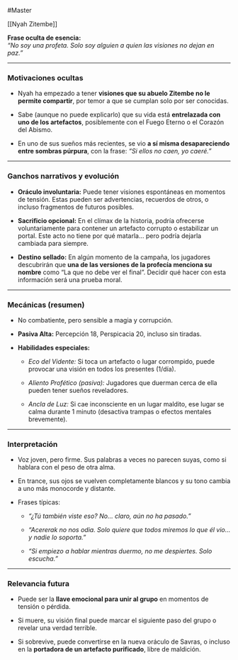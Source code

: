 #Master 

[[Nyah Zitembe]]

**Frase oculta de esencia:**  
_“No soy una profeta. Solo soy alguien a quien las visiones no dejan en paz.”_

---

### Motivaciones ocultas

- Nyah ha empezado a tener **visiones que su abuelo Zitembe no le permite compartir**, por temor a que se cumplan solo por ser conocidas.
    
- Sabe (aunque no puede explicarlo) que su vida está **entrelazada con uno de los artefactos**, posiblemente con el Fuego Eterno o el Corazón del Abismo.
    
- En uno de sus sueños más recientes, se vio **a sí misma desapareciendo entre sombras púrpura**, con la frase: _“Si ellos no caen, yo caeré.”_
    

---

### Ganchos narrativos y evolución

- **Oráculo involuntaria:** Puede tener visiones espontáneas en momentos de tensión. Estas pueden ser advertencias, recuerdos de otros, o incluso fragmentos de futuros posibles.
    
- **Sacrificio opcional:** En el clímax de la historia, podría ofrecerse voluntariamente para contener un artefacto corrupto o estabilizar un portal. Este acto no tiene por qué matarla… pero podría dejarla cambiada para siempre.
    
- **Destino sellado:** En algún momento de la campaña, los jugadores descubrirán que **una de las versiones de la profecía menciona su nombre** como “La que no debe ver el final”. Decidir qué hacer con esta información será una prueba moral.
    

---

### Mecánicas (resumen)

- No combatiente, pero sensible a magia y corrupción.
    
- **Pasiva Alta:** Percepción 18, Perspicacia 20, incluso sin tiradas.
    
- **Habilidades especiales:**
    
    - _Eco del Vidente:_ Si toca un artefacto o lugar corrompido, puede provocar una visión en todos los presentes (1/día).
        
    - _Aliento Profético (pasiva):_ Jugadores que duerman cerca de ella pueden tener sueños reveladores.
        
    - _Ancla de Luz:_ Si cae inconsciente en un lugar maldito, ese lugar se calma durante 1 minuto (desactiva trampas o efectos mentales brevemente).
        

---

### Interpretación

- Voz joven, pero firme. Sus palabras a veces no parecen suyas, como si hablara con el peso de otra alma.
    
- En trance, sus ojos se vuelven completamente blancos y su tono cambia a uno más monocorde y distante.
    
- Frases típicas:
    
    - _“¿Tú también viste eso? No… claro, aún no ha pasado.”_
        
    - _“Acererak no nos odia. Solo quiere que todos miremos lo que él vio… y nadie lo soporta.”_
        
    - _“Si empiezo a hablar mientras duermo, no me despiertes. Solo escucha.”_
        

---

### Relevancia futura

- Puede ser la **llave emocional para unir al grupo** en momentos de tensión o pérdida.
    
- Si muere, su visión final puede marcar el siguiente paso del grupo o revelar una verdad terrible.
    
- Si sobrevive, puede convertirse en la nueva oráculo de Savras, o incluso en la **portadora de un artefacto purificado**, libre de maldición.